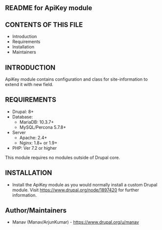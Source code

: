 README for ApiKey module
---------------------------

CONTENTS OF THIS FILE
---------------------

 * Introduction
 * Requirements
 * Installation
 * Maintainers

INTRODUCTION
------------

ApiKey module contains configuration and class for site-information to 
extend it with new field.


REQUIREMENTS
------------
 - Drupal: 8+
 - Database: 
	 - MariaDB: 10.3.7+
	 - MySQL/Percona 5.7.8+
 - Server
 	 - Apache: 2.4+
	 - Nginx: 1.8+ or 1.9+
 - PHP: Ver 7.2 or higher
 
This module requires no modules outside of Drupal core.


INSTALLATION
------------

 - Install the ApiKey module as you would normally install a custom Drupal
   module. Visit https://www.drupal.org/node/1897420 for further information.


Author/Maintainers
------------------

 - Manav (Manav/ArjunKumar) - https://www.drupal.org/u/manav
